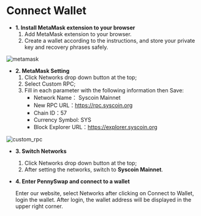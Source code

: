 # Connect Wallet

- **1. Install MetaMask extension to your browser**
    1. Add MetaMask extension to your browser.
    2. Create a wallet according to the instructions, and store your private key and recovery phrases safely.

![metamask](https://i.ibb.co/44LN2Qh/metamask.png)

- **2. MetaMask Setting**
    1. Click Networks drop down button at the top;
    2. Select Custom RPC;
    3. Fill in each parameter with the following information then Save:
        * Network Name： Syscoin Mainnet
        * New RPC URL：https://rpc.syscoin.org
        * Chain ID：57
        * Currency Symbol: SYS
        * Block Explorer URL：https://explorer.syscoin.org

![custom_rpc](https://i.ibb.co/3kVwpHv/metamask-setting.jpg)

- **3. Switch Networks**
    1. Click Networks drop down button at the top;
    2. After setting the networks, switch to **Syscoin Mainnet**.


- **4. Enter PennySwap and connect to a wallet**

    Enter our website, select Networks after clicking on Connect to Wallet, login the wallet. After login, the wallet address will be displayed in the upper right corner.
